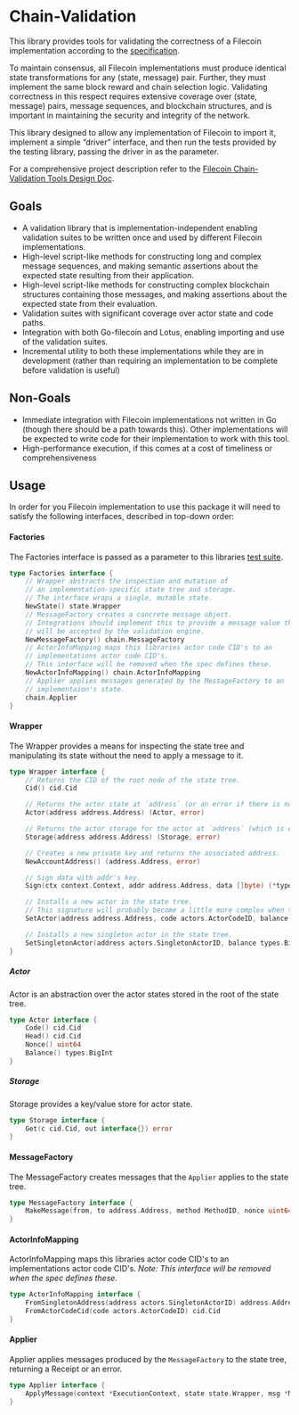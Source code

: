 # Chain-Validation

This library provides tools for validating the correctness of a Filecoin implementation according to the [specification](https://github.com/filecoin-project/specs). 

To maintain consensus, all Filecoin implementations must produce identical state transformations for any (state, message) pair. Further, they must implement the same block reward and chain selection logic. Validating correctness in this respect requires extensive coverage over (state, message) pairs, message sequences, and blockchain structures, and is important in maintaining the security and integrity of the network.

This library designed to allow any implementation of Filecoin to import it, implement a simple “driver” interface, and then run the tests provided by the testing library, passing the driver in as the parameter. 

For a comprehensive project description refer to the [Filecoin Chain-Validation Tools Design Doc](https://docs.google.com/document/d/1o0ODvpKdWsYMK_KmK-j-uPxYei6CZAZ4n_3ilQJPn4A/edit#).

## Goals
- A validation library that is implementation-independent enabling validation suites to be written once and used by different Filecoin implementations.
- High-level script-like methods for constructing long and complex message sequences, and making semantic assertions about the expected state resulting from their application.
- High-level script-like methods for constructing complex blockchain structures containing those messages, and making assertions about the expected state from their evaluation.
- Validation suites with significant coverage over actor state and code paths.
- Integration with both Go-filecoin and Lotus, enabling importing and use of the validation suites.
- Incremental utility to both these implementations while they are in development (rather than requiring an implementation to be complete before validation is useful)

## Non-Goals
- Immediate integration with Filecoin implementations not written in Go (though there should be a path towards this). Other implementations will be expected to write code for their implementation to work with this tool.
- High-performance execution, if this comes at a cost of timeliness or comprehensiveness

## Usage
In order for you Filecoin implementation to use this package it will need to satisfy the following interfaces, described in top-down order:

#### Factories

The Factories interface is passed as a parameter to this libraries [test suite](https://github.com/filecoin-project/chain-validation/tree/08ced579e455ab38f6b1b2686899a0da99688104/pkg/suites).

```go
type Factories interface {
	// Wrapper abstracts the inspection and mutation of
    // an implementation-specific state tree and storage.
    // The interface wraps a single, mutable state.
    NewState() state.Wrapper
    // MessageFactory creates a concrete message object.
    // Integrations should implement this to provide a message value that 
    // will be accepted by the validation engine.
	NewMessageFactory() chain.MessageFactory
    // ActorInfoMapping maps this libraries actor code CID's to an 
    // implementations actor code CID's.
    // This interface will be removed when the spec defines these.
	NewActorInfoMapping() chain.ActorInfoMapping
    // Applier applies messages generated by the MessageFactory to an
    // implementaion's state.
	chain.Applier
}
```

#### Wrapper

The Wrapper provides a means for inspecting the state tree and manipulating its state without the need to apply a message to it.

```go
type Wrapper interface {
	// Returns the CID of the root node of the state tree.
	Cid() cid.Cid

	// Returns the actor state at `address` (or an error if there is none).
	Actor(address address.Address) (Actor, error)

	// Returns the actor storage for the actor at `address` (which is empty if there is no such actor).
	Storage(address address.Address) (Storage, error)

	// Creates a new private key and returns the associated address.
	NewAccountAddress() (address.Address, error)

	// Sign data with addr's key.
	Sign(ctx context.Context, addr address.Address, data []byte) (*types.Signature, error)

	// Installs a new actor in the state tree.
	// This signature will probably become a little more complex when the actor state is non-empty.
	SetActor(address address.Address, code actors.ActorCodeID, balance types.BigInt) (Actor, Storage, error)

	// Installs a new singleton actor in the state tree.
	SetSingletonActor(address actors.SingletonActorID, balance types.BigInt) (Actor, Storage, error)
}

```

##### Actor

Actor is an abstraction over the actor states stored in the root of the state tree.

```go
type Actor interface {
	Code() cid.Cid
	Head() cid.Cid
	Nonce() uint64
	Balance() types.BigInt
}
```

##### Storage

Storage provides a key/value store for actor state.

```go
type Storage interface {
	Get(c cid.Cid, out interface{}) error
}
```

#### MessageFactory

The MessageFactory creates messages that the `Applier` applies to the state tree.

```go
type MessageFactory interface {
	MakeMessage(from, to address.Address, method MethodID, nonce uint64, value, gasPrice, gasLimit types.BigInt, params []byte) (*Message, error)
}
```

#### ActorInfoMapping

ActorInfoMapping maps this libraries actor code CID's to an implementations actor code CID's.
*Note: This interface will be removed when the spec defines these.*

```go
type ActorInfoMapping interface {
	FromSingletonAddress(address actors.SingletonActorID) address.Address
	FromActorCodeCid(code actors.ActorCodeID) cid.Cid
}
```

#### Applier

Applier applies messages produced by the `MessageFactory` to the state tree, returning a Receipt or an error.

```go
type Applier interface {
	ApplyMessage(context *ExecutionContext, state state.Wrapper, msg *Message) (MessageReceipt, error)
}
```


